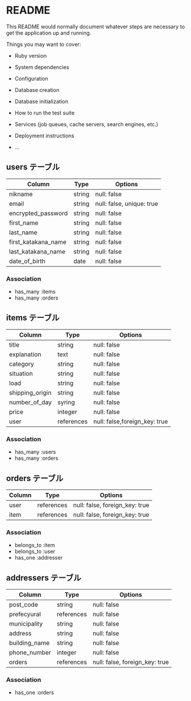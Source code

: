 # README

This README would normally document whatever steps are necessary to get the
application up and running.

Things you may want to cover:

* Ruby version

* System dependencies

* Configuration

* Database creation

* Database initialization

* How to run the test suite

* Services (job queues, cache servers, search engines, etc.)

* Deployment instructions

* ...


## users テーブル

| Column              | Type   | Options                   |
| ------------------- | ------ | ------------------------- |
| nikname             | string | null: false               |
| email               | string | null: false, unique: true |
| encrypted_password  | string | null: false               | 
| first_name          | string | null: false               |
| last_name           | string | null: false               |
| first_katakana_name | string | null: false               |
| last_katakana_name  | string | null: false               |
| date_of_birth       | date   | null: false               |


### Association

- has_many :items
- has_many :orders

## items テーブル

| Column          | Type       | Options                       |
| --------------- | ---------- | ----------------------------- |
| title           | string     | null: false                   |
| explanation     | text       | null: false                   |    
| category        | string     | null: false                   |
| situation       | string     | null: false                   |
| load            | string     | null: false                   |
| shipping_origin | string     | null: false                   |    
| number_of_day   | syring     | null: false                   |
| price           | integer    | null: false                   |
| user            | references | null: false,foreign_key: true |

### Association

- has_many :users
- has_many :orders

## orders テーブル

| Column     | Type       | Options                        |
| ------     | ---------- | ------------------------------ |
| user       | references | null: false, foreign_key: true |
| item       | references | null: false, foreign_key: true |

### Association

- belongs_to :item
- belongs_to :user
- has_one    :addresser

## addressers テーブル

| Column          | Type       | Options                        |
| --------------- | ---------- | ------------------------------ |
| post_code       | string     | null: false                    |
| prefecyural     | references | null: false                    |
| municipality    | string     | null: false                    |
| address         | string     | null: false                    |
| building_name   | string     | null: false                    |
| phone_number    | integer    | null: false                    |
| orders          | references | null: false, foreign_key: true |

### Association

- has_one :orders
